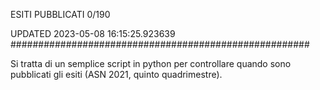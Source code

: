 ESITI PUBBLICATI 0/190 

UPDATED 2023-05-08 16:15:25.923639
######################################################

Si tratta di un semplice script in python per controllare quando sono pubblicati gli esiti (ASN 2021, quinto quadrimestre).


